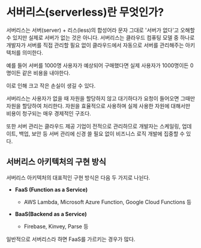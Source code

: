 # 서버리스(serverless)란 무엇인가?

서버리스는 서버(server) + 리스(less)의 합성어라 문자 그대로 '서버가 없다'고 오해할 수 있지만 실제로 서버가 없는 것은 아니다.
서버리스는 클라우드 컴퓨팅 모델 중 하나로 개발자가 서버를 직접 관리할 필요 없이 클라우드에서 자동으로 서버를 관리해주는 아키텍처를 의미한다.

예를 들어 서버를 1000명 사용자가 예상되어 구매했다면 실제 사용자가 1000명이든 0명이든 같은 비용을 내야한다.

이로 인해 크고 작은 손실이 생길 수 있다.

서버리스는 사용자가 없을 때 자원을 할당하지 않고 대기하다가 요청이 들어오면 그때만 자원을 할당하여 처리한다. 자원을 효율적으로 사용하며 실제 사용한 자원에 대해서만 비용이 청구되는 매우 경제적인 구조다.

또한 서버 관리는 클라우드 제공 기업이 전적으로 관리하므로 개발자는 스케일링, 업데이트, 백업, 보안 등 서버 관리에 신경 쓸 필요 없이 비즈니스 로직 개발에 집중할 수 있다.

## 서버리스 아키텍처의 구현 방식

서버리스 아키텍처의 대표적인 구현 방식은 다음 두 가지로 나뉜다.

- **FaaS (Function as a Service)**
    - AWS Lambda, Microsoft Azure Function, Google Cloud Functions 등

- **BaaS(Backend as a Service)**
    - Firebase, Kinvey, Parse 등

일반적으로 서버리스라 하면 FaaS를 가르키는 경우가 많다.